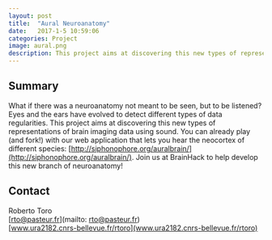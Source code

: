 ```yaml
---
layout: post
title:  "Aural Neuroanatomy"
date:   2017-1-5 10:59:06
categories: Project
image: aural.png
description: This project aims at discovering this new types of representations of brain imaging data using sound.
---
```

## Summary
What if there was a neuroanatomy not meant to be seen, but to be listened? Eyes and the ears have evolved to detect different types of data regularities. This project aims at discovering this new types of representations of brain imaging data using sound. You can already play (and fork!) with our web application that lets you hear the neocortex of different species: [http://siphonophore.org/auralbrain/](http://siphonophore.org/auralbrain/). Join us at BrainHack to help develop this new branch of neuroanatomy!

## Contact  
Roberto Toro  
[rto@pasteur.fr](mailto: rto@pasteur.fr)  
[www.ura2182.cnrs-bellevue.fr/rtoro](www.ura2182.cnrs-bellevue.fr/rtoro)  

